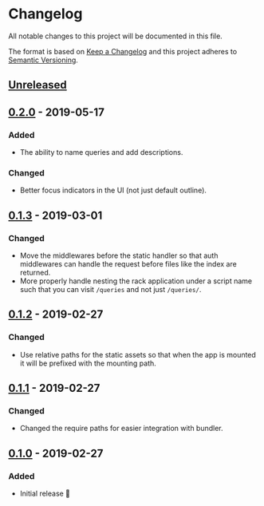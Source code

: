 # Changelog

All notable changes to this project will be documented in this file.

The format is based on [Keep a Changelog](http://keepachangelog.com/en/1.0.0/) and this project adheres to [Semantic Versioning](http://semver.org/spec/v2.0.0.html).

## [Unreleased]

## [0.2.0] - 2019-05-17

### Added

- The ability to name queries and add descriptions.

### Changed

- Better focus indicators in the UI (not just default outline).

## [0.1.3] - 2019-03-01

### Changed

- Move the middlewares before the static handler so that auth middlewares can handle the request before files like the index are returned.
- More properly handle nesting the rack application under a script name such that you can visit `/queries` and not just `/queries/`.

## [0.1.2] - 2019-02-27

### Changed

- Use relative paths for the static assets so that when the app is mounted it will be prefixed with the mounting path.

## [0.1.1] - 2019-02-27

### Changed

- Changed the require paths for easier integration with bundler.

## [0.1.0] - 2019-02-27

### Added

- Initial release 🎉

[unreleased]: https://github.com/CultureHQ/rack-queries/compare/v0.2.0...HEAD
[0.2.0]: https://github.com/CultureHQ/rack-queries/compare/v0.1.3...v0.2.0
[0.1.3]: https://github.com/CultureHQ/rack-queries/compare/v0.1.2...v0.1.3
[0.1.2]: https://github.com/CultureHQ/rack-queries/compare/v0.1.1...v0.1.2
[0.1.1]: https://github.com/CultureHQ/rack-queries/compare/v0.1.0...v0.1.1
[0.1.0]: https://github.com/CultureHQ/rack-queries/compare/f4f0b2...v0.1.0
